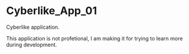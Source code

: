# Cyberlike_App_01
 Cyberlike application.

 This application is not profetional, I am making it for trying to learn more during development.
